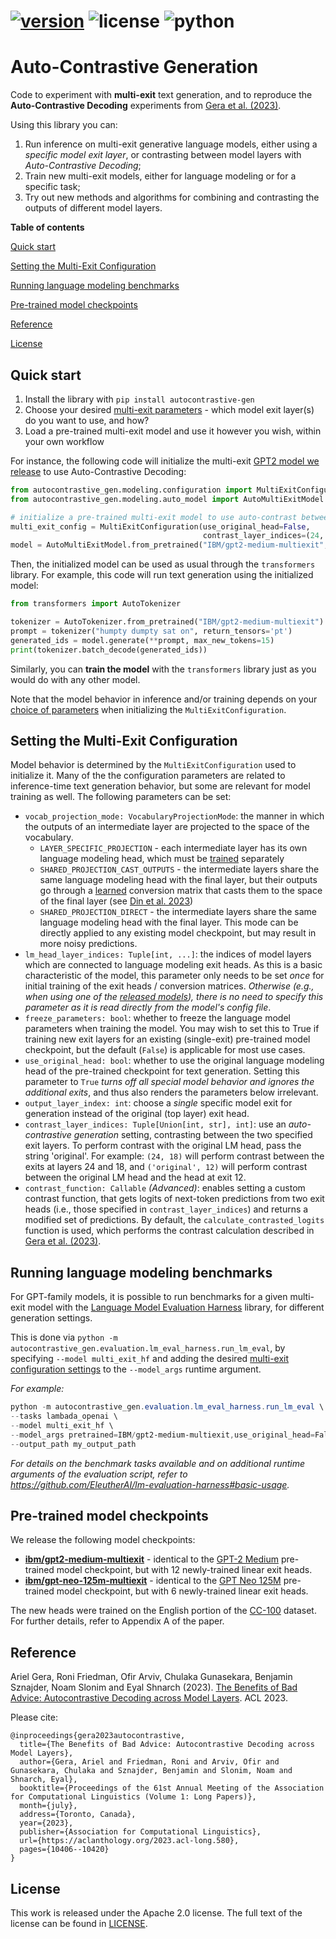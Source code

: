 # [![version](https://img.shields.io/pypi/v/autocontrastive-gen)](https://pypi.org/project/autocontrastive-gen/)  ![license](https://img.shields.io/github/license/IBM/auto-contrastive-generation)  ![python](https://img.shields.io/badge/python-3.9%20|%203.10-blue)
# Auto-Contrastive Generation

Code to experiment with **multi-exit** text generation, and to reproduce the **Auto-Contrastive Decoding** experiments from [Gera et al. (2023)](#reference). 

Using this library you can:

1. Run inference on multi-exit generative language models, either using a *specific model exit layer*, or contrasting between model layers with *Auto-Contrastive Decoding*;
2. Train new multi-exit models, either for language modeling or for a specific task;
3. Try out new methods and algorithms for combining and contrasting the outputs of different model layers.


**Table of contents**

[Quick start](#quick-start)

[Setting the Multi-Exit Configuration](#setting-the-multi-exit-configuration)

[Running language modeling benchmarks](#running-language-modeling-benchmarks)

[Pre-trained model checkpoints](#pre-trained-model-checkpoints)

[Reference](#reference)

[License](#license)

## Quick start
1. Install the library with `pip install autocontrastive-gen`
2. Choose your desired [multi-exit parameters](#setting-the-multi-exit-configuration) - which model exit layer(s) do you want to use, and how?
3. Load a pre-trained multi-exit model and use it however you wish, within your own workflow

For instance, the following code will initialize the multi-exit [GPT2 model we release](#pre-trained-model-checkpoints) to use Auto-Contrastive Decoding:
```python
from autocontrastive_gen.modeling.configuration import MultiExitConfiguration
from autocontrastive_gen.modeling.auto_model import AutoMultiExitModel

# initialize a pre-trained multi-exit model to use auto-contrast between layer 24 and layer 12
multi_exit_config = MultiExitConfiguration(use_original_head=False, 
                                           contrast_layer_indices=(24, 12))
model = AutoMultiExitModel.from_pretrained("IBM/gpt2-medium-multiexit", multi_exit_config=multi_exit_config)
```

Then, the initialized model can be used as usual through the `transformers` library. For example, this code will run text generation using the initialized model:

```python
from transformers import AutoTokenizer

tokenizer = AutoTokenizer.from_pretrained("IBM/gpt2-medium-multiexit")
prompt = tokenizer("humpty dumpty sat on", return_tensors='pt')
generated_ids = model.generate(**prompt, max_new_tokens=15)
print(tokenizer.batch_decode(generated_ids))
```
Similarly, you can **train the model** with the `transformers` library just as you would do with any other model.

Note that the model behavior in inference and/or training depends on your [choice of parameters](#setting-the-multi-exit-configuration) when initializing the `MultiExitConfiguration`.

## Setting the Multi-Exit Configuration
Model behavior is determined by the `MultiExitConfiguration` used to initialize it. Many of the the configuration parameters are related to inference-time text generation behavior, but some are relevant for model training as well. The following parameters can be set:

- `vocab_projection_mode: VocabularyProjectionMode`: the manner in which the outputs of an intermediate layer are projected to the space of the vocabulary.
  - `LAYER_SPECIFIC_PROJECTION` - each intermediate layer has its own language modeling head, which must be [trained](https://github.com/IBM/auto-contrastive-generation/blob/main/autocontrastive_gen/run_training.py) separately
  - `SHARED_PROJECTION_CAST_OUTPUTS` - the intermediate layers share the same language modeling head with the final layer, but their outputs go through a [learned](https://github.com/IBM/auto-contrastive-generation/blob/main/autocontrastive_gen/train_conv_matrices.py) conversion matrix that casts them to the space of the final layer (see [Din et al. 2023](https://arxiv.org/abs/2303.09435))
  - `SHARED_PROJECTION_DIRECT` - the intermediate layers share the same language modeling head with the final layer. This mode can be directly applied to any existing model checkpoint, but may result in more noisy predictions.
- `lm_head_layer_indices: Tuple[int, ...]`: the indices of model layers which are connected to language modeling exit heads. As this is a basic characteristic of the model, this parameter only needs to be set *once* for initial training of the exit heads / conversion matrices. *Otherwise (e.g., when using one of the [released models](#pre-trained-model-checkpoints)), there is no need to specify this parameter as it is read directly from the model's config file*.
- `freeze_parameters: bool`: whether to freeze the language model parameters when training the model. You may wish to set this to True if training new exit layers for an existing (single-exit) pre-trained model checkpoint, but the default (`False`) is applicable for most use cases.
- `use_original_head: bool`: whether to use the original language modeling head of the pre-trained checkpoint for text generation. Setting this parameter to `True` *turns off all special model behavior and ignores the additional exits*, and thus also renders the parameters below irrelevant.
- `output_layer_index: int`: choose a *single* specific model exit for generation instead of the original (top layer) exit head.
- `contrast_layer_indices: Tuple[Union[int, str], int]`: use an *auto-contrastive generation* setting, contrasting between the two specified exit layers. To perform contrast with the original LM head, pass the string 'original'. For example: `(24, 18)` will perform contrast between the exits at layers 24 and 18, and `('original', 12)` will perform contrast between the original LM head and the head at exit 12.
- `contrast_function: Callable` *(Advanced)*: enables setting a custom contrast function, that gets logits of next-token predictions from two exit heads (i.e., those specified in `contrast_layer_indices`) and returns a modified set of predictions. By default, the `calculate_contrasted_logits` function is used, which performs the contrast calculation described in [Gera et al. (2023)](#reference).


## Running language modeling benchmarks
For GPT-family models, it is possible to run benchmarks for a given multi-exit model with the [Language Model Evaluation Harness](https://github.com/EleutherAI/lm-evaluation-harness) library, for different generation settings.

This is done via `python -m autocontrastive_gen.evaluation.lm_eval_harness.run_lm_eval`, by specifying `--model multi_exit_hf` and adding the desired [multi-exit configuration settings](#setting-the-multi-exit-configuration) to the `--model_args` runtime argument.

_For example:_
```powershell
python -m autocontrastive_gen.evaluation.lm_eval_harness.run_lm_eval \
--tasks lambada_openai \
--model multi_exit_hf \
--model_args pretrained=IBM/gpt2-medium-multiexit,use_original_head=False,contrast_layer_indices='original;12' \
--output_path my_output_path
```
_For details on the benchmark tasks available and on additional runtime arguments of the evaluation script, refer to https://github.com/EleutherAI/lm-evaluation-harness#basic-usage._


## Pre-trained model checkpoints
We release the following model checkpoints:
- [**ibm/gpt2-medium-multiexit**](https://huggingface.co/ibm/gpt2-medium-multiexit) - identical to the [GPT-2 Medium](https://huggingface.co/gpt2-medium) pre-trained model checkpoint, but with 12 newly-trained linear exit heads.
- [**ibm/gpt-neo-125m-multiexit**](https://huggingface.co/ibm/gpt-neo-125m-multiexit) - identical to the [GPT Neo 125M](https://huggingface.co/EleutherAI/gpt-neo-125m) pre-trained model checkpoint, but with 6 newly-trained linear exit heads.

The new heads were trained on the English portion of the [CC-100](https://huggingface.co/datasets/cc100) dataset. For further details, refer to Appendix A of the paper. 

## Reference
Ariel Gera, Roni Friedman, Ofir Arviv, Chulaka Gunasekara, Benjamin Sznajder, Noam Slonim and Eyal Shnarch (2023). 
[The Benefits of Bad Advice: Autocontrastive Decoding across Model Layers](https://aclanthology.org/2023.acl-long.580). ACL 2023.

Please cite: 
```
@inproceedings{gera2023autocontrastive,
  title={The Benefits of Bad Advice: Autocontrastive Decoding across Model Layers},
  author={Gera, Ariel and Friedman, Roni and Arviv, Ofir and Gunasekara, Chulaka and Sznajder, Benjamin and Slonim, Noam and Shnarch, Eyal},
  booktitle={Proceedings of the 61st Annual Meeting of the Association for Computational Linguistics (Volume 1: Long Papers)},
  month={july},
  address={Toronto, Canada},
  year={2023},
  publisher={Association for Computational Linguistics},
  url={https://aclanthology.org/2023.acl-long.580},
  pages={10406--10420}
}
```

## License
This work is released under the Apache 2.0 license. The full text of the license can be found in [LICENSE](LICENSE).
